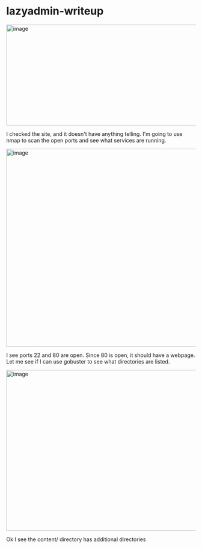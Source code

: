 # lazyadmin-writeup

<img width="1150" height="267" alt="image" src="https://github.com/user-attachments/assets/4cb001c3-8fc6-4d71-abcc-b5771ef90b7e" />

I checked the site, and it doesn't have anything telling. I'm going to use nmap to scan the open ports and see what services are running. 

<img width="889" height="524" alt="image" src="https://github.com/user-attachments/assets/d74c0905-bcf8-4b76-b9c4-9f21a59c4db8" />

I see ports 22 and 80 are open. Since 80 is open, it should have a webpage. Let me see if I can use gobuster to see what directories are listed. 

<img width="914" height="426" alt="image" src="https://github.com/user-attachments/assets/f611e3b8-efc6-4ecb-bef3-ede83a7f31c7" />

Ok I see the content/ directory has additional directories 
